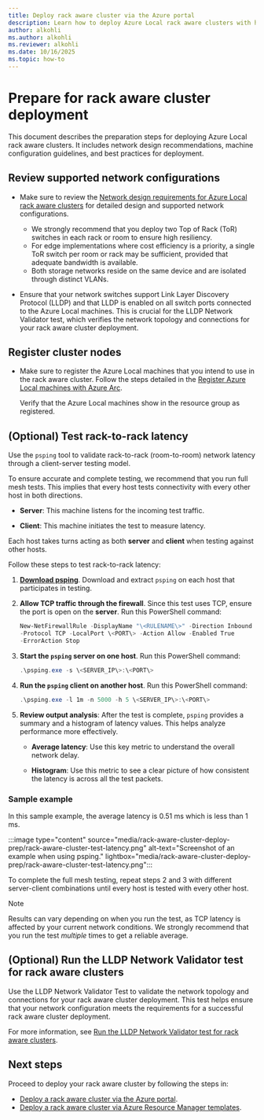 ```yaml
---
title: Deploy rack aware cluster via the Azure portal
description: Learn how to deploy Azure Local rack aware clusters with high resiliency using ToR switches and VLAN isolation for optimal network configurations.
author: alkohli
ms.author: alkohli
ms.reviewer: alkohli
ms.date: 10/16/2025
ms.topic: how-to
---
```



# Prepare for rack aware cluster deployment

This document describes the preparation steps for deploying Azure Local
rack aware clusters. It includes network design recommendations, machine
configuration guidelines, and best practices for deployment.

## Review supported network configurations

- Make sure to review the [Network design requirements for Azure Local rack aware clusters](../index.yml) for detailed design and supported network configurations.

    - We strongly recommend that you deploy two Top of Rack (ToR) switches in each rack or room to ensure high resiliency.
    - For edge implementations where cost efficiency is a priority, a single ToR switch per room or rack may be sufficient, provided that adequate bandwidth is available.
    - Both storage networks reside on the same device and are isolated through distinct VLANs.

- Ensure that your network switches support Link Layer Discovery Protocol (LLDP) and that LLDP is enabled on all switch ports connected to the Azure Local machines. This is crucial for the LLDP Network Validator test, which verifies the network topology and connections for your rack aware cluster deployment.

## Register cluster nodes

- Make sure to register the Azure Local machines that you intend to use in the rack aware cluster. Follow the steps detailed in the [Register Azure Local machines with Azure Arc](./deployment-without-azure-arc-gateway.md).

    Verify that the Azure Local machines show in the resource group as registered.

## (Optional) Test rack-to-rack latency

Use the `psping` tool to validate rack-to-rack (room-to-room) network latency through a client-server testing model.

To ensure accurate and complete testing, we recommend that you run full mesh tests. This implies that every host tests connectivity with every other host in both directions.

- **Server**: This machine listens for the incoming test traffic.

- **Client**: This machine initiates the test to measure latency.

Each host takes turns acting as both **server** and **client** when testing against other hosts.

Follow these steps to test rack-to-rack latency:

1. **[Download psping](/sysinternals/downloads/psping)**. Download and extract `psping` on each host that participates in testing.

1. **Allow TCP traffic through the firewall**. Since this test uses TCP, ensure the port is open on the **server**. Run this PowerShell command:

    ```powershell  
    New-NetFirewallRule -DisplayName "\<RULENAME\>" -Direction Inbound
    -Protocol TCP -LocalPort \<PORT\> -Action Allow -Enabled True
    -ErrorAction Stop
    ```

1. **Start the `psping` server on one host**. Run this PowerShell command:

    ```powershell
    .\psping.exe -s \<SERVER_IP\>:\<PORT\>
    ```

1. **Run the `psping` client on another host**. Run this PowerShell command:

    ```powershell
    .\psping.exe -l 1m -n 5000 -h 5 \<SERVER_IP\>:\<PORT\>
    ```

1. **Review output analysis**: After the test is complete, `psping` provides a summary and a histogram of latency values. This helps analyze performance more effectively.

    - **Average latency**: Use this key metric to understand the overall network delay.

    - **Histogram**: Use this metric to see a clear picture of how consistent the latency is across all the test packets.

### Sample example

In this sample example, the average latency is 0.51 ms which is less than 1 ms.

:::image type="content" source="media/rack-aware-cluster-deploy-prep/rack-aware-cluster-test-latency.png" alt-text="Screenshot of an example when using psping." lightbox="media/rack-aware-cluster-deploy-prep/rack-aware-cluster-test-latency.png":::

To complete the full mesh testing, repeat steps 2 and 3 with different server-client combinations until every host is tested with every other host.

> [!NOTE]
> Results can vary depending on when you run the test, as TCP latency is affected by your current network conditions. We strongly recommend that you run the test *multiple* times to get a reliable average.

## (Optional) Run the LLDP Network Validator test for rack aware clusters

Use the LLDP Network Validator Test to validate the network topology and connections for your rack aware cluster deployment. This test helps ensure that your network configuration meets the requirements for a successful rack aware cluster deployment.

For more information, see [Run the LLDP Network Validator test for rack aware clusters](../index.yml).

## Next steps

Proceed to deploy your rack aware cluster by following the steps in:

- [Deploy a rack aware cluster via the Azure portal](../index.yml).
- [Deploy a rack aware cluster via Azure Resource Manager templates](../index.yml).